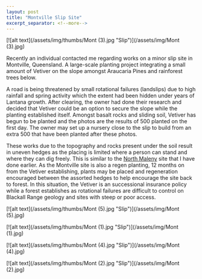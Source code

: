 ```yaml
---
layout: post
title: "Montville Slip Site"
excerpt_separator: <!--more-->
---
```

[![alt text](/assets/img/thumbs/Mont (3).jpg "Slip")](/assets/img/Mont (3).jpg)

Recently an individual contacted me regarding works on a minor slip site in Montville, Queensland. A large-scale planting project integrating a small amount of Vetiver on the slope amongst Araucaria Pines and rainforest trees below.

<!--more-->

A road is being threatened by small rotational failures (landslips) due to high rainfall and spring activity which the extent had been hidden under years of Lantana growth. After clearing, the owner had done their research and decided that Vetiver could be an option to secure the slope while the planting established itself. Amongst basalt rocks and sliding soil, Vetiver has begun to be planted and the photos are the results of 500 planted on the first day. The owner may set up a nursery close to the slip to build from an extra 500 that have been planted after these photos.

These works due to the topography and rocks present under the soil result in uneven hedges as the placing is limited where a person can stand and where they can dig freely. This is similar to the [North Maleny](https://vetiver.org/flux/viewtopic.php?id=173) site that I have done earlier. As the Montville site is also a regen planting, 12 months on from the Vetiver establishing, plants may be placed and regeneration encouraged between the assorted hedges to help encourage the site back to forest. In this situation, the Vetiver is an successional insurance policy while a forest establishes as rotational failures are difficult to control on Blackall Range geology and sites with steep or poor access.

[![alt text](/assets/img/thumbs/Mont (5).jpg "Slip")](/assets/img/Mont (5).jpg)

[![alt text](/assets/img/thumbs/Mont (1).jpg "Slip")](/assets/img/Mont (1).jpg)

[![alt text](/assets/img/thumbs/Mont (4).jpg "Slip")](/assets/img/Mont (4).jpg)

[![alt text](/assets/img/thumbs/Mont (2).jpg "Slip")](/assets/img/Mont (2).jpg)